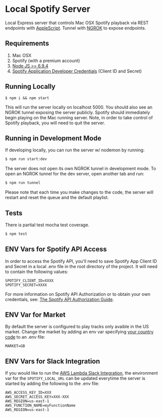 # Local Spotify Server
Local Express server that controls Mac OSX Spotify playback via REST endpoints with [AppleScript](https://developer.spotify.com/applescript-api/). 
Tunnel with [NGROK](http://ngrok.io) to expose endpoints.


## Requirements
1. Mac OSX
2. Spotify (with a premium account)
3. [Node JS >= 6.9.4](https://github.com/creationix/nvm)
4. [Spotify Application Developer Credentials](https://developer.spotify.com/my-applications/#!/) (Client ID and Secret)


## Running Locally
```
$ npm i && npm start
```
This will run the server locally on localhost 5000. You should also see an NGROK tunnel exposing the server publicly. 
Spotify should immediately begin playing on the Mac running server. 
Note, in order to take control of Spotify playback, you will need to quit the server. 


## Running in Development Mode
If developing locally, you can run the server w/ nodemon by running:
```bash
$ npm run start:dev
```
The server does not open its own NGROK tunnel in development mode. 
To open an NGROK tunnel for the dev server, open another tab and run:
```bash
$ npm run tunnel
```
Please note that each time you make changes to the code, the server will restart and reset the queue and the default playlist.


## Tests
There is partial test mocha test coverage.
```bash
$ npm test
```


## ENV Vars for Spotify API Access
In order to access the Spotify API, you'll need to save 
Spotify App Client ID and Secret in a local .env file in the root directory of the project.
It will need to contain the following values:
```
SPOTIFY_CLIENT_ID=XXXX
SPOTIFY_SECRET=XXXX
```
For more information on Spotify API Authorization or to obtain your own credentials, see: [The Spotify API Authorization Guide](https://developer.spotify.com/web-api/authorization-guide/).

## ENV Var for Market
By default the server is configured to play tracks only avaible in the US market.
Change the market by adding an env var specifying [your country code](http://en.wikipedia.org/wiki/ISO_3166-1_alpha-2) to an .env file:
```
MARKET=GB
```

## ENV Vars for Slack Integration
If you would like to run the [AWS Lambda Slack Integration](https://github.com/chrisdevwords/slack-spotify-lambda),
the environment var for the `SPOTIFY_LOCAL_URL` can be updated everytime the server is started by adding the following
to the .env file:
```
AWS_ACCESS_KEY_ID=XXX
AWS_SECRET_ACCESS_KEY=XXX-XXX
AWS_REGION=us-east-1
AWS_FUNCTION_NAME=myFunctionName
AWS_REGION=us-east-1
```
